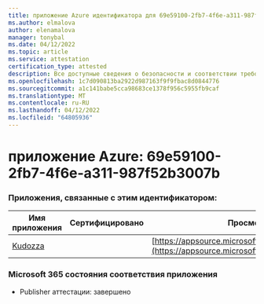 ```yaml
---
title: приложение Azure идентификатора для 69e59100-2fb7-4f6e-a311-987f52b3007b
ms.author: elmalova
author: elenamalova
manager: tonybal
ms.date: 04/12/2022
ms.topic: article
ms.service: attestation
certification_type: attested
description: Все доступные сведения о безопасности и соответствии требованиям для 69e59100-2fb7-4f6e-a311-987f52b3007b.
ms.openlocfilehash: 1c7d090813ba2922d987163f9f9fbac8d0844776
ms.sourcegitcommit: a1c141babe5cca98683ce1378f956c5955fb9caf
ms.translationtype: MT
ms.contentlocale: ru-RU
ms.lasthandoff: 04/12/2022
ms.locfileid: "64805936"
---
```

# <a name="azure-app-id-69e59100-2fb7-4f6e-a311-987f52b3007b"></a>приложение Azure: 69e59100-2fb7-4f6e-a311-987f52b3007b


### <a name="apps-associated-with-this-id"></a>Приложения, связанные с этим идентификатором:
| **Имя приложения** | **Сертифицировано** | **Просмотр в AppSource** |
|--------------|---------------|-----------------------|
| [Kudozza](../forward/WA200002599.md) |  | [https://appsource.microsoft.com/product/office/WA200002599](https://appsource.microsoft.com/product/office/WA200002599) |

### <a name="microsoft-365-app-compliance-status"></a>Microsoft 365 состояния соответствия приложения
- Publisher аттестации: завершено
